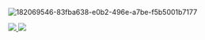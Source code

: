 ![182069546-83fba638-e0b2-496e-a7be-f5b5001b7177](https://github.com/user-attachments/assets/5f4ef0d8-fd4b-44a3-880f-4bba4ee3fba7)

<p>
<a href="https://linkedin.com/in/halbritter-richard">
  <img src="https://img.shields.io/badge/linkedin-%230077B5.svg?style=for-the-badge&logo=linkedin&logoColor=white" />
</a>

<a href="mailto:halbritttter@gmail.com">
  <img src="https://img.shields.io/badge/Gmail-D14836?style=for-the-badge&logo=gmail&logoColor=white" />
</a>
</p>
